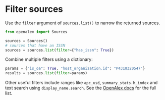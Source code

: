 # Filter sources

Use the `filter` argument of `sources.list()` to narrow the returned sources.

```python
from openalex import Sources

sources = Sources()
# sources that have an ISSN
sources = sources.list(filter={"has_issn": True})
```

Combine multiple filters using a dictionary:

```python
params = {"is_oa": True, "host_organization.id": "P4310320547"}
results = sources.list(filter=params)
```

Other useful filters include ranges like `apc_usd`, `summary_stats.h_index` and text search using `display_name.search`.
See the [OpenAlex docs](https://docs.openalex.org/api-entities/sources/filter-sources) for the full list.
